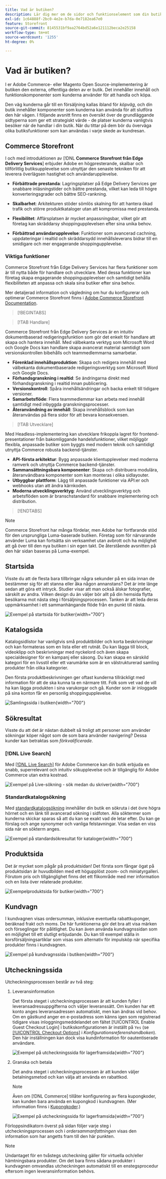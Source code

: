 ```yaml
---
title: Vad är butiken?
description: Lär dig mer om de sidor och funktionselement som din butik kan tillhandahålla som stöd för shoppingupplevelsen för dina kunder.
exl-id: 1c64888f-2bc0-4e2e-b7da-0e7182ea67e0
feature: Storefront
source-git-commit: 8145531bf9aa2764bd52a6e121112beca2e25158
workflow-type: tm+mt
source-wordcount: '1255'
ht-degree: 0%

---
```


# Vad är butiken?

I er Adobe Commerce- eller Magento Open Source-implementering är butiken den externa, offentliga delen av er butik. Det innehåller innehåll och funktionskomponenter som kunderna använder för att handla och köpa.

Den väg kunderna går till en försäljning kallas ibland för _köpväg_, och din butik innehåller komponenter som kunderna kan använda för att slutföra den här vägen. I följande avsnitt finns en översikt över de grundläggande sidtyperna som ger ett strategiskt värde - de platser kunderna vanligtvis besöker när de handlar i din butik. När du tittar på dem bör du överväga olika butiksfunktioner som kan användas i varje skede av kundresan.

## Commerce Storefront

I och med introduktionen av [!DNL **Commerce Storefront från Edge Delivery Services**] erbjuder Adobe en högpresterande, skalbar och tillförlitlig butiksupplevelse som utnyttjar den senaste tekniken för att leverera överlägsen hastighet och användarupplevelse.

- **Förbättrade prestanda**: Lagringsplatser på Edge Delivery Services ger snabbare inläsningstider och bättre prestanda, vilket kan leda till högre konverteringsgrader och bättre SEO-rankning.

- **Skalbarhet**: Arkitekturen stöder sömlös skalning för att hantera ökad trafik och större produktkataloger utan att kompromissa med prestanda.

- **Flexibilitet**: Affärsplatsen är mycket anpassningsbar, vilket gör att företag kan skräddarsy shoppingupplevelsen efter sina unika behov.

- **Förbättrad användarupplevelse**: Funktioner som avancerad cachning, uppdateringar i realtid och skräddarsydd innehållsleverans bidrar till en smidigare och mer engagerande shoppingupplevelse.

### Viktiga funktioner

Commerce Storefront från Edge Delivery Services har flera funktioner som är till nytta både för handlare och utvecklare. Med dessa funktioner kan företag skapa engagerande shoppingupplevelser och samtidigt behålla flexibiliteten att anpassa och skala sina butiker efter sina behov.

Mer detaljerad information och vägledning om hur du konfigurerar och optimerar Commerce Storefront finns i [Adobe Commerce Storefront Documentation](https://experienceleague.adobe.com/sv/docs/commerce).

>[!BEGINTABS]

>[!TAB Handlare]

Commerce Storefront från Edge Delivery Services är en intuitiv dokumentbaserad redigeringsfunktion som gör det enkelt för handlare att skapa och hantera innehåll. Med välbekanta verktyg som Microsoft Word och Google Docs kan handlare skapa avancerat material samtidigt som versionskontrollen bibehålls och teammedlemmarna samarbetar.

- **Förenklad innehållsproduktion**: Skapa och redigera innehåll med välbekanta dokumentbaserade redigeringsverktyg som Microsoft Word och Google Docs.
- **Förhandsgranskning i realtid**: Se ändringarna direkt med förhandsgranskning i realtid innan publicering.
- **Versionskontroll**: Spåra innehållsändringar och backa enkelt till tidigare versioner.
- **Samarbetsflöde**: Flera teammedlemmar kan arbeta med innehåll samtidigt med inbyggda granskningsprocesser.
- **Återanvändning av innehåll**: Skapa innehållsblock som kan återanvändas på flera sidor för att bevara konsekvensen.

>[!TAB Utvecklare]

Med Headless-implementering kan utvecklare frikoppla lagret för frontend-presentationer från bakomliggande handelsfunktioner, vilket möjliggör flexibla, anpassade butiker som byggts med modern teknik och samtidigt utnyttja Commerce robusta backend-tjänster.

- **API-första arkitektur**: Bygg anpassade klientupplevelser med moderna ramverk och utnyttja Commerce backend-tjänster.
- **Sammansättningsbara komponenter**: Skapa och distribuera modulära, återanvändbara komponenter som kan monteras i olika sidlayouter.
- **Utbyggbar plattform**: Lägg till anpassade funktioner via API:er och webhooks utan att ändra kärnkoden.
- **Moderna utvecklingsverktyg**: Använd utvecklingsverktyg och arbetsflöden som är branschstandard för snabbare implementering och distribution.

>[!ENDTABS]

>[!NOTE]
>
>Commerce Storefront har många fördelar, men Adobe har fortfarande stöd för den ursprungliga Luma-baserade butiken. Företag som för närvarande använder Luma kan fortsätta sin verksamhet utan avbrott och ha möjlighet att gå över till den nya butiken i sin egen takt. De återstående avsnitten på den här sidan baseras på Luma-exempel.

## Startsida

Visste du att de flesta bara tillbringar några sekunder på en sida innan de bestämmer sig för att stanna eller åka någon annanstans? Det är inte länge sedan att göra ett intryck. Studier visar att man också älskar fotografier, särskilt av andra. Vilken design du än väljer bör allt på din hemsida flytta besökarna mot nästa steg i försäljningsprocessen. Tanken är att leda deras uppmärksamhet i ett sammanhängande flöde från en punkt till nästa.

![Exempel på startsida för butiker](./assets/storefront-homepage-full.png){width="700"}

## Katalogsida

Katalogsidlistor har vanligtvis små produktbilder och korta beskrivningar och kan formateras som en lista eller ett rutnät. Du kan lägga till block, videoklipp och beskrivningar med nyckelord och även skapa specialdesigner för en kampanj eller säsong. Du kan skapa en särskild kategori för en livsstil eller ett varumärke som är en välstrukturerad samling produkter från olika kategorier.

Den första produktbeskrivningen ger oftast kunderna tillräckligt med information för att de ska kunna ta en närmare titt. Folk som vet vad de vill ha kan lägga produkten i sina varukorgar och gå. Kunder som är inloggade på sina konton får en personlig shoppingupplevelse.

![Samlingssida i butiken](./assets/storefront-collection-page.png){width="700"}

## Sökresultat

Visste du att det är nästan dubbelt så troligt att personer som använder sökningar köper något som de som bara använder navigering? Dessa kunder kan betraktas som _förkvalificerade_.

### [!DNL Live Search]

Med [[!DNL Live Search]](https://experienceleague.adobe.com/sv/docs/commerce/live-search/overview) för Adobe Commerce kan din butik erbjuda en snabb, superrelevant och intuitiv sökupplevelse och är tillgänglig för Adobe Commerce utan extra kostnad.

![Exempel på Live-sökning - sök medan du skriver](./assets/storefront-search-as-you-type.png){width="700"}

### Standardkatalogsökning

Med [standardkatalogsökning](../catalog/search.md) innehåller din butik en sökruta i det övre högra hörnet och en länk till avancerad sökning i sidfoten. Alla söktermer som kunderna skickar sparas så att du kan se exakt vad de letar efter. Du kan ge förslag och ange synonymer och vanliga felstavningar. Visa sedan en viss sida när en sökterm anges.

![Exempel på standardsökresultat för kataloger](./assets/storefront-search-results-page-full.png){width="700"}

## Produktsida

Det är mycket som pågår på produktsidan! Det första som fångar ögat på produktsidan är huvudbilden med ett högupplöst zoom- och miniatyrgalleri. Förutom pris och tillgänglighet finns det ett flikområde med mer information och en lista över relaterade produkter.

![Exempelproduktsida för butiker](./assets/storefront-product-page-full-m.png){width="700"}

## Kundvagn

I kundvagnen visas ordersumman, inklusive eventuella rabattkuponger, beräknad frakt och moms. De här funktionerna gör det bra att visa märken och förseglingar för pålitlighet. Du kan även använda kundvagnssidan som en möjlighet till ett slutligt erbjudande. Du kan till exempel ställa in korsförsäljningsartiklar som visas som alternativ för impulsköp när specifika produkter finns i kundvagnen.

![Exempel på kundvagnssida i butiken](./assets/storefront-cart-full.png){width="700"}

## Utcheckningssida

Utcheckningsprocessen består av två steg:

1. Leveransinformation

   Det första steget i utcheckningsprocessen är att kunden fyller i leveransadressuppgifterna och väljer leveranssätt. Om kunden har ett konto anges leveransadressen automatiskt, men kan ändras vid behov.
Om en gästkund anger en e-postadress som känns igen som registrerad tidigare visas inloggningsmeddelandet om fältet [!UICONTROL Enable Guest Checkout Login] i butikskonfigurationen är inställt på `Yes` (se [[!UICONTROL Checkout Options]](../configuration-reference/sales/checkout.md#checkout-options) i _Konfigurationsreferenshandboken_). Den här inställningen kan dock visa kundinformation för oautentiserade användare.

   ![Exempel på utcheckningssida för lagerframsida](./assets/storefront-checkout-shipping-full.png){width="700"}

1. Granska och betala

   Det andra steget i utcheckningsprocessen är att kunden väljer betalningsmetod och kan välja att använda en rabattkod.

   >[!NOTE]
   >
   >Även om [!DNL Commerce] tillåter konfigurering av flera kupongkoder, kan kunden bara använda en kupongkod i kundvagnen. (Mer information finns i [Kupongkoder](../merchandising-promotions/price-rules-cart-coupon.md#coupon-codes).)

   ![Exempel på utcheckningssida för lagerframsida](./assets/storefront-checkout-payment-full.png){width="700"}

Förloppsindikatorn överst på sidan följer varje steg i utcheckningsprocessen och i _ordersammanfattningen_ visas den information som har angetts fram till den här punkten.

>[!NOTE]
>
>Undantaget för en tvåstegs utcheckning gäller för virtuella och/eller hämtningsbara produkter. Om det bara finns sådana produkter i kundvagnen omvandlas utcheckningen automatiskt till en enstegsprocedur eftersom ingen leveransinformation behövs.

